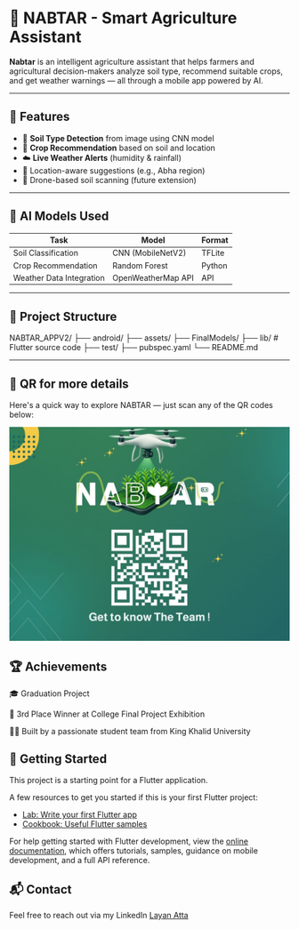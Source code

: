# 🌱 NABTAR - Smart Agriculture Assistant

**Nabtar** is an intelligent agriculture assistant that helps farmers and agricultural decision-makers analyze soil type, recommend suitable crops, and get weather warnings — all through a mobile app powered by AI.

---

## 📱 Features

- 🧠 **Soil Type Detection** from image using CNN model
- 🌾 **Crop Recommendation** based on soil and location
- ☁️ **Live Weather Alerts** (humidity & rainfall)
- 📍 Location-aware suggestions (e.g., Abha region)
- 🚁 Drone-based soil scanning (future extension)

---

## 🧠 AI Models Used

| Task                  | Model          | Format    |
|-----------------------|----------------|-----------|
| Soil Classification   | CNN (MobileNetV2) | TFLite |
| Crop Recommendation   | Random Forest     | Python  |
| Weather Data Integration | OpenWeatherMap API | API |

---

## 📂 Project Structure
NABTAR_APPV2/
├── android/
├── assets/
├── FinalModels/
├── lib/ # Flutter source code
├── test/
├── pubspec.yaml
└── README.md


---
## 📸 QR for more details
Here's a quick way to explore NABTAR — just scan any of the QR codes below:


![Nabtar QR](Image.jpeg)



## 🏆 Achievements
🎓 Graduation Project

🥉 3rd Place Winner at College Final Project Exhibition

👩‍💻 Built by a passionate student team from King Khalid University


## 🚀 Getting Started

This project is a starting point for a Flutter application.

A few resources to get you started if this is your first Flutter project:

- [Lab: Write your first Flutter app](https://docs.flutter.dev/get-started/codelab)
- [Cookbook: Useful Flutter samples](https://docs.flutter.dev/cookbook)

For help getting started with Flutter development, view the
[online documentation](https://docs.flutter.dev/), which offers tutorials,
samples, guidance on mobile development, and a full API reference.

## 📬 Contact
Feel free to reach out via my LinkedIn
[Layan Atta](https://www.linkedin.com/in/layan-atta)

